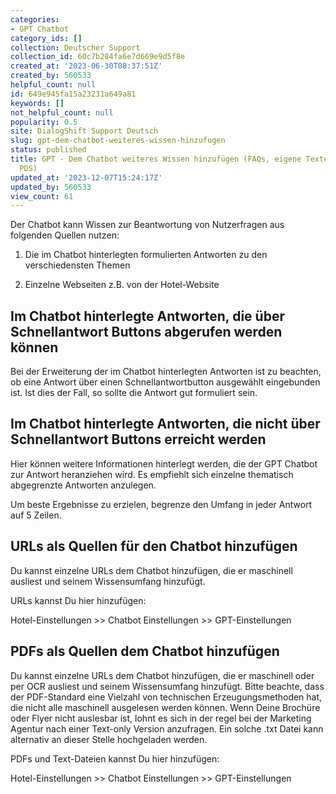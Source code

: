 ```yaml
---
categories:
- GPT Chatbot
category_ids: []
collection: Deutscher Support
collection_id: 60c7b284fa6e7d669e9d5f8e
created_at: '2023-06-30T08:37:51Z'
created_by: 560533
helpful_count: null
id: 649e945fa15a23231a649a81
keywords: []
not_helpful_count: null
popularity: 0.5
site: DialogShift Support Deutsch
slug: gpt-dem-chatbot-weiteres-wissen-hinzufugen
status: published
title: GPT - Dem Chatbot weiteres Wissen hinzufügen (FAQs, eigene Texte, URLs und
  PDS)
updated_at: '2023-12-07T15:24:17Z'
updated_by: 560533
view_count: 61
---
```


Der Chatbot kann Wissen zur Beantwortung von Nutzerfragen aus folgenden Quellen nutzen:

1) Die im Chatbot hinterlegten formulierten Antworten zu den verschiedensten Themen

2) Einzelne Webseiten z.B. von der Hotel-Website

  


## Im Chatbot hinterlegte Antworten, die über Schnellantwort Buttons abgerufen werden können

Bei der Erweiterung der im Chatbot hinterlegten Antworten ist zu beachten, ob eine Antwort über einen Schnellantwortbutton ausgewählt eingebunden ist. Ist dies der Fall, so sollte die Antwort gut formuliert sein.

  


## Im Chatbot hinterlegte Antworten, die **nicht** über Schnellantwort Buttons erreicht werden

Hier können weitere Informationen hinterlegt werden, die der GPT Chatbot zur Antwort heranziehen wird. Es empfiehlt sich einzelne thematisch abgegrenzte Antworten anzulegen.

Um beste Ergebnisse zu erzielen, begrenze den Umfang in jeder Antwort auf 5 Zeilen.

  


## URLs als Quellen für den Chatbot hinzufügen

Du kannst einzelne URLs dem Chatbot hinzufügen, die er maschinell ausliest und seinem Wissensumfang hinzufügt.

URLs kannst Du hier hinzufügen:

Hotel-Einstellungen >> Chatbot Einstellungen >> GPT-Einstellungen

  
  


## PDFs als Quellen dem Chatbot hinzufügen

Du kannst einzelne URLs dem Chatbot hinzufügen, die er maschinell oder per OCR ausliest und seinem Wissensumfang hinzufügt. Bitte beachte, dass der PDF-Standard eine Vielzahl von technischen Erzeugungsmethoden hat, die nicht alle maschinell ausgelesen werden können. Wenn Deine Brochüre oder Flyer nicht auslesbar ist, lohnt es sich in der regel bei der Marketing Agentur nach einer Text-only Version anzufragen. Ein solche .txt Datei kann alternativ an dieser Stelle hochgeladen werden.

PDFs und Text-Dateien kannst Du hier hinzufügen:

Hotel-Einstellungen >> Chatbot Einstellungen >> GPT-Einstellungen